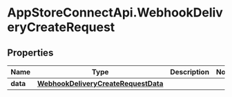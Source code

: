 # AppStoreConnectApi.WebhookDeliveryCreateRequest

## Properties

Name | Type | Description | Notes
------------ | ------------- | ------------- | -------------
**data** | [**WebhookDeliveryCreateRequestData**](WebhookDeliveryCreateRequestData.md) |  | 


